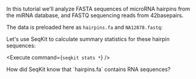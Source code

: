 <script>
import { Icon } from "sveltestrap";
import Link from "$components/Link.svelte";
import Alert from "$components/Alert.svelte";
import Execute from "$components/Execute.svelte";
</script>

In this tutorial we'll analyze FASTA sequences of microRNA hairpins from the <Link href="https://www.mirbase.org/download/">miRNA database</Link>, and FASTQ sequencing reads from <Link href="https://42basepairs.com/browse/r2/genomics-data?file=reads_NA12878_R1.fastq.gz">42basepairs</Link>.

The data is preloaded here as `hairpins.fa` and `NA12878.fastq`: <Execute inline command='ls' />

Let's use SeqKit to calculate summary statistics for these hairpin sequences:

<Execute command={`seqkit stats *`} />

<Alert color="primary">
    <Icon name="question-circle-fill" /> How did SeqKit know that `hairpins.fa` contains RNA sequences?
</Alert>
